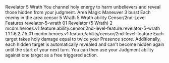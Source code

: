 <ability>
  <name>Revelator</name>
  <cost>5 Wrath</cost>
  <flavor>You channel holy energy to harm unbelievers and reveal those hidden from your judgment.</flavor>
  <keywords>
    <keyword>Area</keyword>
    <keyword>Magic</keyword>
  </keywords>
  <type>Maneuver</type>
  <distance>3 burst</distance>
  <target>Each enemy in the area</target>
  <metadata>
    <class>censor</class>
    <cost>5 Wrath</cost>
    <cost_amount>5</cost_amount>
    <cost_resource>Wrath</cost_resource>
    <feature_type>ability</feature_type>
    <file_dpath>Censor/2nd-Level Features</file_dpath>
    <item_id>revelator-5-wrath</item_id>
    <item_index>01</item_index>
    <item_name>Revelator (5 Wrath)</item_name>
    <level>2</level>
    <scc>mcdm.heroes.v1:feature.ability.censor.2nd-level-feature:revelator-5-wrath</scc>
    <scdc>1.1.1:6.2.7.5:01</scdc>
    <source>mcdm.heroes.v1</source>
    <type>feature/ability/censor/2nd-level-feature</type>
  </metadata>
  <effects>
    <effect type="mundane">Each target takes holy damage equal to twice your Presence score. Additionally, each hidden target is automatically revealed and can&apos;t become hidden again until the start of your next turn. You can then use your Judgment ability against one target as a free triggered action.</effect>
  </effects>
</ability>
